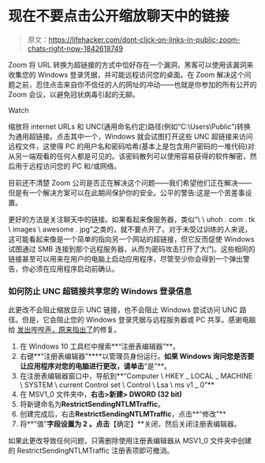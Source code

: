 # 现在不要点击公开缩放聊天中的链接

> 原文：<https://lifehacker.com/dont-click-on-links-in-public-zoom-chats-right-now-1842618749>

Zoom 将 URL 转换为超链接的方式中恰好存在一个漏洞，黑客可以使用该漏洞来收集您的 Windows 登录凭据，并可能远程访问您的桌面。在 Zoom 解决这个问题之前，忍住点击来自你不信任的人的网址的冲动——也就是你参加的所有公开的 Zoom 会议，以避免冠状病毒引起的无聊。

Watch

缩放将 internet URLs 和 UNC(通用命名约定)路径(例如“C:\Users\Public”)转换为通用超链接。点击其中一个，Windows 就会试图打开这些 UNC 超链接来访问远程文件，这使得 PC 的用户名和密码哈希(基本上是包含用户密码的一堆代码)对从另一端观看的任何人都是可见的。该密码散列可以使用容易获得的软件解密，然后用于远程访问您的 PC 和/或网络。

目前还不清楚 Zoom 公司是否正在解决这个问题——我们希望他们正在解决——但是有一个解决方案可以在此期间保护你的安全。公平的警告:这是一个苦差事设置。

更好的方法是关注聊天中的链接。如果看起来像服务器，类似“\ \ uhoh . com . tk \ images \ awesome . jpg”之类的，就不要点开了。对于未受过训练的人来说，这可能看起来像是一个简单的指向另一个网站的超链接，但它反而促使 Windows 试图通过 SMB 连接到那个远程服务器，从而为密码攻击打开了大门。这些相同的链接甚至可以用来在用户的电脑上启动应用程序，尽管至少你会得到一个弹出警告，你必须在应用程序启动前确认。

### 如何防止 UNC 超链接共享您的 Windows 登录信息

此更改不会阻止缩放显示 UNC 链接，也不会阻止 Windows 尝试访问 UNC 路径。但是，它会阻止您的 Windows 登录凭据与远程服务器或 PC 共享。感谢电脑给 [发出哔哔声，原来指出了](https://www.bleepingcomputer.com/news/security/zoom-lets-attackers-steal-windows-credentials-via-unc-links/)的修复。

1.  在 Windows 10 工具栏中搜索**“注册表编辑器”**。
2.  右键**“注册表编辑器”****以管理员身份运行。**如果 Windows 询问您是否要让应用程序对您的电脑进行更改，请单击**“是”**。
3.  在注册表编辑器窗口中，导航到**“Computer \ HKEY _ LOCAL _ MACHINE \ SYSTEM \ current Control set \ Control \ Lsa \ ms v1 _ 0”**
4.  在 MSV1_0 文件夹中，**右击>新建> DWORD (32 bit)**
5.  将新键命名为**RestrictSendingNTLMTraffic**。
6.  创建完成后，右击**RestrictSendingNTLMTraffic**，点击**“修改”**
7.  将**“值”**字段设置为 **2** 。点击**【确定】**关闭，然后关闭注册表编辑器。

如果此更改导致任何问题，只需删除使用注册表编辑器从 MSV1_0 文件夹中创建的 RestrictSendingNTLMTraffic 注册表项即可撤消。